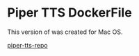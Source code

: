 # Piper TTS DockerFile

This version of was created for Mac OS.

[piper-tts-repo](https://github.com/rhasspy/piper?tab=readme-ov-file#readme)
